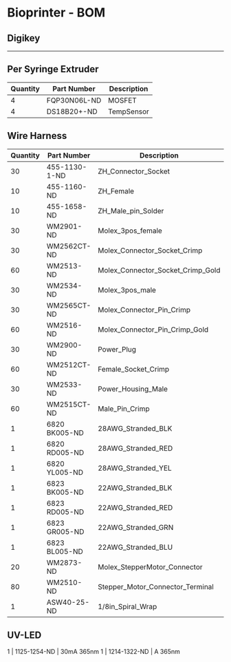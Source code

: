Bioprinter - BOM
================

## Digikey
-------------

Per Syringe Extruder
--------------------
Quantity  |   Part Number   |   Description                     
----------|-----------------|-----------------------------------
4         |  FQP30N06L-ND   |  MOSFET                           
4         |  DS18B20+-ND    |  TempSensor                       


Wire Harness
------------
Quantity  |   Part Number   |   Description                     
----------|-----------------|-----------------------------------
30        |  455-1130-1-ND  |  ZH_Connector_Socket              
10        |  455-1160-ND    |  ZH_Female                        
10        |  455-1658-ND    |  ZH_Male_pin_Solder               
30        |  WM2901-ND      |  Molex_3pos_female                
30        |  WM2562CT-ND    |  Molex_Connector_Socket_Crimp     
60        |  WM2513-ND      |  Molex_Connector_Socket_Crimp_Gold
30        |  WM2534-ND      |  Molex_3pos_male                  
30        |  WM2565CT-ND    |  Molex_Connector_Pin_Crimp        
60        |  WM2516-ND      |  Molex_Connector_Pin_Crimp_Gold   
30        |  WM2900-ND      |  Power_Plug                       
60        |  WM2512CT-ND    |  Female_Socket_Crimp              
30        |  WM2533-ND      |  Power_Housing_Male               
60        |  WM2515CT-ND    |  Male_Pin_Crimp                   
1         |  6820 BK005-ND  |  28AWG_Stranded_BLK               
1         |  6820 RD005-ND  |  28AWG_Stranded_RED               
1         |  6820 YL005-ND  |  28AWG_Stranded_YEL               
1         |  6823 BK005-ND  |  22AWG_Stranded_BLK               
1         |  6823 RD005-ND  |  22AWG_Stranded_RED               
1         |  6823 GR005-ND  |  22AWG_Stranded_GRN               
1         |  6823 BL005-ND  |  22AWG_Stranded_BLU               
20        |  WM2873-ND      |  Molex_StepperMotor_Connector     
80        |  WM2510-ND      |  Stepper_Motor_Connector_Terminal 
1         |  ASW40-25-ND    |  1/8in_Spiral_Wrap                

UV-LED
------
1         |  1125-1254-ND   |  30mA 365nm 
1         |  1214-1322-ND   |  A 365nm 

